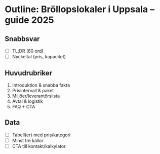 # Outline: Bröllopslokaler i Uppsala – guide 2025

## Snabbsvar
- [ ] TL;DR (60 ord)
- [ ] Nyckeltal (pris, kapacitet)

## Huvudrubriker
1. Introduktion & snabba fakta
2. Prisintervall & paket
3. Miljöer/leverantörslista
4. Avtal & logistik
5. FAQ + CTA

## Data
- [ ] Tabell(er) med pris/kategori
- [ ] Minst tre källor
- [ ] CTA till kontakt/kalkylator
